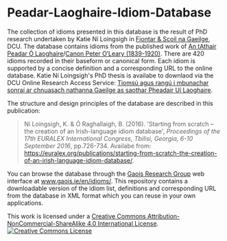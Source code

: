 # Peadar-Laoghaire-Idiom-Database

The collection of idioms presented in this database is the result of PhD research undertaken by Katie Ní Loingsigh in [Fiontar & Scoil na Gaeilge](https://www.dcu.ie/fiontar_scoilnagaeilge/gaeilge/index.shtml), DCU. The database contains idioms from the published work of [An tAthair Peadar Ó Laoghaire](https://www.ainm.ie/Bio.aspx?ID=210)/[Canon Peter O’Leary (1839-1920)](https://www.dib.ie/biography/o-laoghaire-peadar-tathair-peadar-oleary-peter-a6390). There are 420 idioms recorded in their baseform or canonical form. Each idiom is supported by a concise definition and a corresponding URL to the online database. Katie Ní Loingsigh's PhD thesis is availabe to downlaod via the DCU Online Research Access Service: [Tiomsú agus rangú i mbunachar sonraí ar chnuasach nathanna Gaeilge as saothar Pheadair Uí Laoghaire](https://doras.dcu.ie/21343/).

The structure and design principles of the database are described in this publication:
>Ní Loingsigh, K. & Ó Raghallaigh, B. (2016). 'Starting from scratch – the creation of an Irish-language idiom database', *Proceedings of the 17th EURALEX International Congress, Tbilisi, Georgia, 6-10 September 2016*, pp.726-734. Availabe from: https://euralex.org/publications/starting-from-scratch-the-creation-of-an-irish-language-idiom-database/.

You can browse the database through the [Gaois Research Group](https://www.gaois.ie/en/) web interface at www.gaois.ie/en/idioms/. This repository contains a downloadable version of the idiom list, definitions and corresponding URL from the database in XML format which you can reuse in your own applications.

This work is licensed under a <a rel="license" href="http://creativecommons.org/licenses/by-nc-sa/4.0/">Creative Commons Attribution-NonCommercial-ShareAlike 4.0 International License</a>. <a rel="license" href="http://creativecommons.org/licenses/by-nc-sa/4.0/"><img alt="Creative Commons License" style="border-width:0" src="https://i.creativecommons.org/l/by-nc-sa/4.0/88x31.png" /></a><br />

